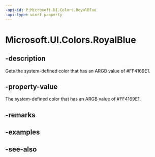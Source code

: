 ```yaml
---
-api-id: P:Microsoft.UI.Colors.RoyalBlue
-api-type: winrt property
---
```


<!-- Property syntax
public Windows.UI.Color RoyalBlue { get; }
-->

# Microsoft.UI.Colors.RoyalBlue

## -description

Gets the system-defined color that has an ARGB value of #FF4169E1.

## -property-value

The system-defined color that has an ARGB value of #FF4169E1.

## -remarks

## -examples

## -see-also
